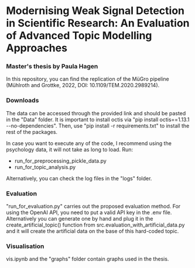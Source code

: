 # Modernising Weak Signal Detection in Scientific Research: An Evaluation of Advanced Topic Modelling Approaches 

### Master's thesis by Paula Hagen
In this repository, you can find the replication of the MüGro pipeline (Mühlroth and Grottke, 2022, DOI: 10.1109/TEM.2020.2989214). 

### Downloads
The data can be accessed through the provided link and should be pasted in the "Data" folder. It is important to install octis via "pip install octis==1.13.1 --no-dependencies". Then, use "pip install -r requirements.txt" to install the rest of the packages.

In case you want to execute any of the code, I recommend using the psychology data, it will not take as long to load. Run:

- run_for_preprocessing_pickle_data.py
- run_for_topic_analysis.py

Alternatively, you can check the log files in the "logs" folder.

### Evaluation
"run_for_evaluation.py" carries out the proposed evaluation method. For using the OpenAI API, you need to put a valid API key in the .env file. Alternatively you can generate one by hand and plug it in the create_artificial_topic() function from src.evaluation_with_artificial_data.py and it will create the artificial data on the base of this hard-coded topic.

### Visualisation
vis.ipynb and the "graphs" folder contain graphs used in the thesis.